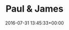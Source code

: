 ---
title:		"Paul & James"
type:		"photos"
mediatype:		"upload"
location:		"Kerry, Ireland"
date:		"2016-07-31 13:45:33+00:00"
album:		"people"
filename:		"paul-james-beach.md"
series:		"family"
cl_public_id:		"people/paul-james-beach"
cl_version:		1497005513
format:		"tiff"
bytes:		3076112
width:		1352
height:		1440
colours:
- "#444346"
- "#5A5B60"
- "#607994"
- "#413D3D"
- "#0C0E13"
- "#8098B3"
- "#5B7389"
- "#353A3A"
- "#A4B6CA"
- "#6C5A5B"
- "#11171B"
- "#5C6266"
- "#AEBECE"
exposure_mode:		"Auto"
program:		"Aperture-priority AE"
aperture:		"11.0"
focal_length:		"16.0 mm"
iso:		"200"
shutter_speed:		"1/200"
metering:		"Multi-segment"
flash:		"Off, Did not fire"
white_balance:		"Custom"
colour_temp:		"4200"
has_crop:		"true"
orientation:		"Horizontal (normal)"
camera_model:		"NIKON D800"
lens_info:		"16mm f/2.8"
artist: "Matt Finucane"
x_resolution:		"300"
y_resolution:		"300"
---